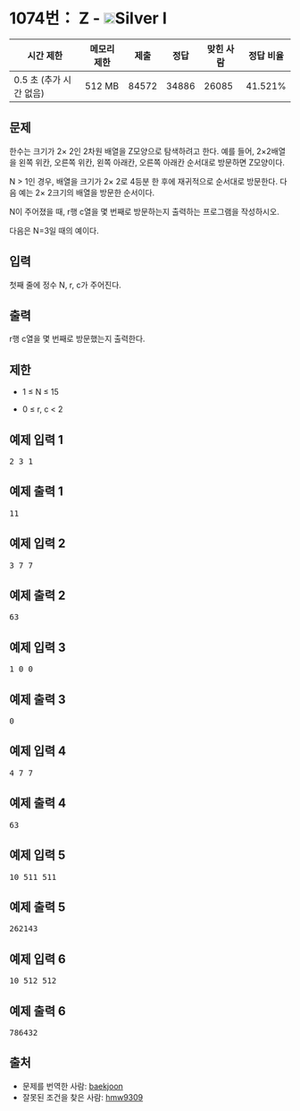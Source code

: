 # 1074번： Z - <img src="https://static.solved.ac/tier_small/10.svg" style="height:20px" />Silver I


| 시간 제한 | 메모리 제한 | 제출 | 정답 | 맞힌 사람 | 정답 비율 |
| --- | --- | --- | --- | --- | --- |
| 0.5 초 (추가 시간 없음) | 512 MB | 84572 | 34886 | 26085 | 41.521% |


## 문제


한수는 크기가 2× 2인 2차원 배열을 Z모양으로 탐색하려고 한다. 예를 들어, 2×2배열을 왼쪽 위칸, 오른쪽 위칸, 왼쪽 아래칸, 오른쪽 아래칸 순서대로 방문하면 Z모양이다.

N > 1인 경우, 배열을 크기가 2× 2로 4등분 한 후에 재귀적으로 순서대로 방문한다.
다음 예는 2× 2크기의 배열을 방문한 순서이다.

N이 주어졌을 때, r행 c열을 몇 번째로 방문하는지 출력하는 프로그램을 작성하시오.

다음은 N=3일 때의 예이다.





## 입력


첫째 줄에 정수 N, r, c가 주어진다.




## 출력


r행 c열을 몇 번째로 방문했는지 출력한다.




## 제한


- 1 ≤ N ≤ 15

- 0 ≤ r, c < 2




## 예제 입력 1


<pre>2 3 1
</pre>


## 예제 출력 1


<pre>11
</pre>




## 예제 입력 2


<pre>3 7 7
</pre>


## 예제 출력 2


<pre>63
</pre>




## 예제 입력 3


<pre>1 0 0
</pre>


## 예제 출력 3


<pre>0
</pre>




## 예제 입력 4


<pre>4 7 7
</pre>


## 예제 출력 4


<pre>63
</pre>




## 예제 입력 5


<pre>10 511 511
</pre>


## 예제 출력 5


<pre>262143
</pre>




## 예제 입력 6


<pre>10 512 512
</pre>


## 예제 출력 6


<pre>786432
</pre>






## 출처


- 문제를 번역한 사람: [baekjoon](/user/baekjoon)
- 잘못된 조건을 찾은 사람: [hmw9309](/user/hmw9309)




